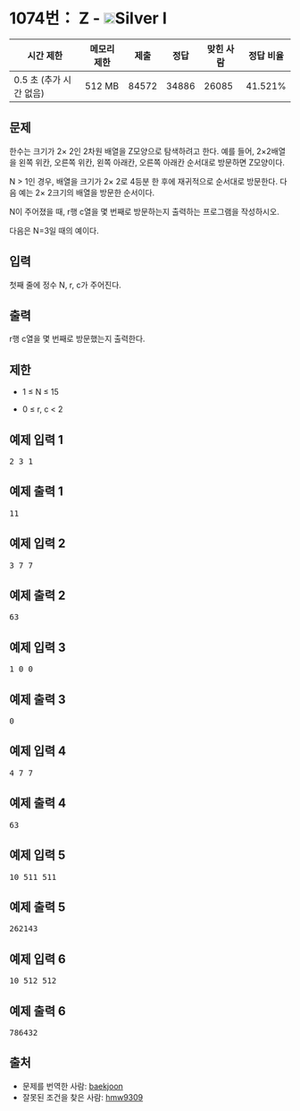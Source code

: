 # 1074번： Z - <img src="https://static.solved.ac/tier_small/10.svg" style="height:20px" />Silver I


| 시간 제한 | 메모리 제한 | 제출 | 정답 | 맞힌 사람 | 정답 비율 |
| --- | --- | --- | --- | --- | --- |
| 0.5 초 (추가 시간 없음) | 512 MB | 84572 | 34886 | 26085 | 41.521% |


## 문제


한수는 크기가 2× 2인 2차원 배열을 Z모양으로 탐색하려고 한다. 예를 들어, 2×2배열을 왼쪽 위칸, 오른쪽 위칸, 왼쪽 아래칸, 오른쪽 아래칸 순서대로 방문하면 Z모양이다.

N > 1인 경우, 배열을 크기가 2× 2로 4등분 한 후에 재귀적으로 순서대로 방문한다.
다음 예는 2× 2크기의 배열을 방문한 순서이다.

N이 주어졌을 때, r행 c열을 몇 번째로 방문하는지 출력하는 프로그램을 작성하시오.

다음은 N=3일 때의 예이다.





## 입력


첫째 줄에 정수 N, r, c가 주어진다.




## 출력


r행 c열을 몇 번째로 방문했는지 출력한다.




## 제한


- 1 ≤ N ≤ 15

- 0 ≤ r, c < 2




## 예제 입력 1


<pre>2 3 1
</pre>


## 예제 출력 1


<pre>11
</pre>




## 예제 입력 2


<pre>3 7 7
</pre>


## 예제 출력 2


<pre>63
</pre>




## 예제 입력 3


<pre>1 0 0
</pre>


## 예제 출력 3


<pre>0
</pre>




## 예제 입력 4


<pre>4 7 7
</pre>


## 예제 출력 4


<pre>63
</pre>




## 예제 입력 5


<pre>10 511 511
</pre>


## 예제 출력 5


<pre>262143
</pre>




## 예제 입력 6


<pre>10 512 512
</pre>


## 예제 출력 6


<pre>786432
</pre>






## 출처


- 문제를 번역한 사람: [baekjoon](/user/baekjoon)
- 잘못된 조건을 찾은 사람: [hmw9309](/user/hmw9309)




